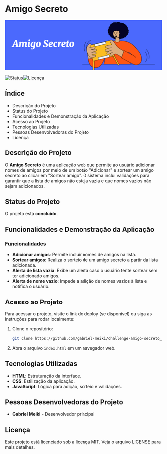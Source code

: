 # Amigo Secreto

![Capa do Projeto](https://github.com/gabriel-meiki/challenge-amigo-secreto_pt/blob/main/assets/capa.png)

![Status](https://img.shields.io/badge/Status-Conclu%C3%ADdo-brightgreen)![Licença](https://img.shields.io/badge/Licen%C3%A7a-MIT-blue)

## Índice

- Descrição do Projeto
- Status do Projeto
- Funcionalidades e Demonstração da Aplicação
- Acesso ao Projeto
- Tecnologias Utilizadas
- Pessoas Desenvolvedoras do Projeto
- Licença

## Descrição do Projeto

O **Amigo Secreto** é uma aplicação web que permite ao usuário adicionar nomes de amigos por meio de um botão "Adicionar" e sortear um amigo secreto ao clicar em "Sortear amigo". O sistema inclui validações para garantir que a lista de amigos não esteja vazia e que nomes vazios não sejam adicionados.

## Status do Projeto

O projeto está **concluído**.

## Funcionalidades e Demonstração da Aplicação

### Funcionalidades

- **Adicionar amigos**: Permite incluir nomes de amigos na lista.
- **Sortear amigos**: Realiza o sorteio de um amigo secreto a partir da lista adicionada.
- **Alerta de lista vazia**: Exibe um alerta caso o usuário tente sortear sem ter adicionado amigos.
- **Alerta de nome vazio**: Impede a adição de nomes vazios à lista e notifica o usuário.

## Acesso ao Projeto

Para acessar o projeto, visite o link do deploy (se disponível) ou siga as instruções para rodar localmente:

1. Clone o repositório:

   ```bash
   git clone https://github.com/gabriel-meiki/challenge-amigo-secreto_pt.git
   ```

2. Abra o arquivo `index.html` em um navegador web.

## Tecnologias Utilizadas

- **HTML**: Estruturação da interface.
- **CSS**: Estilização da aplicação.
- **JavaScript**: Lógica para adição, sorteio e validações.

## Pessoas Desenvolvedoras do Projeto

- **Gabriel Meiki** - Desenvolvedor principal

## Licença

Este projeto está licenciado sob a licença MIT. Veja o arquivo LICENSE para mais detalhes.
